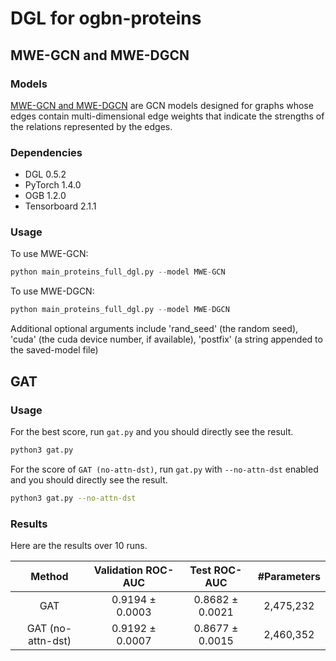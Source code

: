 # DGL for ogbn-proteins

## MWE-GCN and MWE-DGCN

### Models
[MWE-GCN and MWE-DGCN](https://cims.nyu.edu/~chenzh/files/GCN_with_edge_weights.pdf) are GCN models designed for graphs whose edges contain multi-dimensional edge weights that indicate the strengths of the relations represented by the edges.

### Dependencies
- DGL 0.5.2
- PyTorch 1.4.0
- OGB 1.2.0
- Tensorboard 2.1.1

### Usage

To use MWE-GCN:
```python
python main_proteins_full_dgl.py --model MWE-GCN
```

To use MWE-DGCN:
```python
python main_proteins_full_dgl.py --model MWE-DGCN
```

Additional optional arguments include 'rand_seed' (the random seed), 'cuda' (the cuda device number, if available), 'postfix' (a string appended to the saved-model file)

## GAT

### Usage

For the best score, run `gat.py` and you should directly see the result.

```bash
python3 gat.py
```

For the score of `GAT (no-attn-dst)`, run `gat.py` with `--no-attn-dst` enabled and you should directly see the result.

```bash
python3 gat.py --no-attn-dst
```

### Results

Here are the results over 10 runs.

|      Method       | Validation ROC-AUC |  Test ROC-AUC   | #Parameters |
|:-----------------:|:------------------:|:---------------:|:-----------:|
|        GAT        |  0.9194 ± 0.0003   | 0.8682 ± 0.0021 |  2,475,232  |
| GAT (no-attn-dst) |  0.9192 ± 0.0007   | 0.8677 ± 0.0015 |  2,460,352  |

